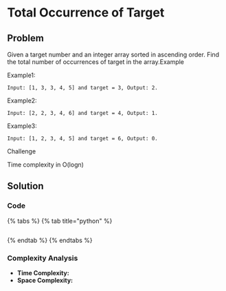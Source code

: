 # Total Occurrence of Target

## Problem

Given a target number and an integer array sorted in ascending order. Find the total number of occurrences of target in the array.Example

Example1:

```text
Input: [1, 3, 3, 4, 5] and target = 3, Output: 2.
```

Example2:

```text
Input: [2, 2, 3, 4, 6] and target = 4, Output: 1.
```

Example3:

```text
Input: [1, 2, 3, 4, 5] and target = 6, Output: 0.
```

Challenge

Time complexity in O\(logn\)

## Solution 

### Code

{% tabs %}
{% tab title="python" %}
```python

```
{% endtab %}
{% endtabs %}

### Complexity Analysis

* **Time Complexity:**
* **Space Complexity:**

